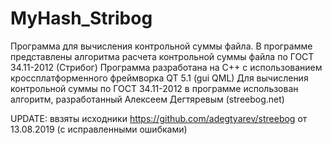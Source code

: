 MyHash_Stribog
==============

Программа для вычисления контрольной суммы файла. 
В программе представлены алгоритма расчета контрольной суммы файла по ГОСТ 34.11-2012 (Стрибог)
Программа разработана на С++ с использованием кроссплатформенного фреймворка QT 5.1 (gui QML)
Для вычисления контрольной суммы по ГОСТ 34.11-2012 в программе использован алгоритм, разработанный Алексеем Дегтяревым (streebog.net)

UPDATE: ввзяты исходники https://github.com/adegtyarev/streebog от 13.08.2019 (с исправленными ошибками)
